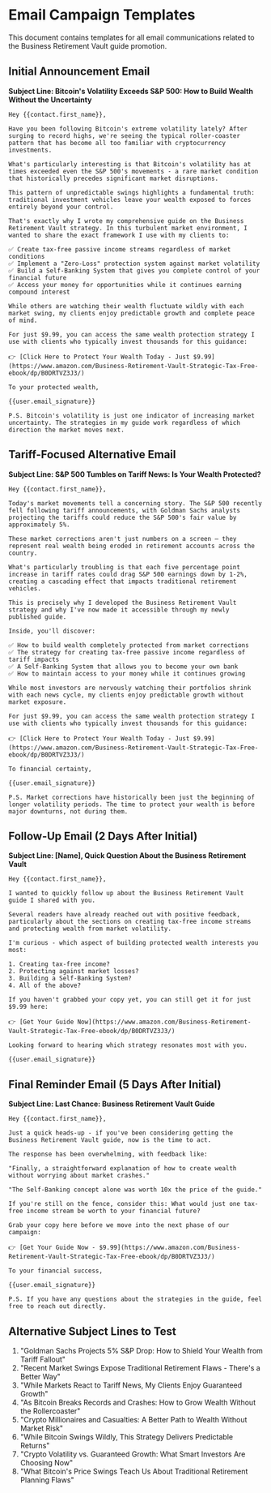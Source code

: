 # Email Campaign Templates

This document contains templates for all email communications related to the Business Retirement Vault guide promotion.

## Initial Announcement Email

**Subject Line: Bitcoin's Volatility Exceeds S&P 500: How to Build Wealth Without the Uncertainty**

```
Hey {{contact.first_name}},

Have you been following Bitcoin's extreme volatility lately? After surging to record highs, we're seeing the typical roller-coaster pattern that has become all too familiar with cryptocurrency investments.

What's particularly interesting is that Bitcoin's volatility has at times exceeded even the S&P 500's movements - a rare market condition that historically precedes significant market disruptions.

This pattern of unpredictable swings highlights a fundamental truth: traditional investment vehicles leave your wealth exposed to forces entirely beyond your control.

That's exactly why I wrote my comprehensive guide on the Business Retirement Vault strategy. In this turbulent market environment, I wanted to share the exact framework I use with my clients to:

✅ Create tax-free passive income streams regardless of market conditions
✅ Implement a "Zero-Loss" protection system against market volatility
✅ Build a Self-Banking System that gives you complete control of your financial future
✅ Access your money for opportunities while it continues earning compound interest

While others are watching their wealth fluctuate wildly with each market swing, my clients enjoy predictable growth and complete peace of mind.

For just $9.99, you can access the same wealth protection strategy I use with clients who typically invest thousands for this guidance:

👉 [Click Here to Protect Your Wealth Today - Just $9.99](https://www.amazon.com/Business-Retirement-Vault-Strategic-Tax-Free-ebook/dp/B0DRTVZ3J3/)

To your protected wealth,

{{user.email_signature}}

P.S. Bitcoin's volatility is just one indicator of increasing market uncertainty. The strategies in my guide work regardless of which direction the market moves next.
```

## Tariff-Focused Alternative Email

**Subject Line: S&P 500 Tumbles on Tariff News: Is Your Wealth Protected?**

```
Hey {{contact.first_name}},

Today's market movements tell a concerning story. The S&P 500 recently fell following tariff announcements, with Goldman Sachs analysts projecting the tariffs could reduce the S&P 500's fair value by approximately 5%.

These market corrections aren't just numbers on a screen – they represent real wealth being eroded in retirement accounts across the country.

What's particularly troubling is that each five percentage point increase in tariff rates could drag S&P 500 earnings down by 1-2%, creating a cascading effect that impacts traditional retirement vehicles.

This is precisely why I developed the Business Retirement Vault strategy and why I've now made it accessible through my newly published guide.

Inside, you'll discover:

✅ How to build wealth completely protected from market corrections
✅ The strategy for creating tax-free passive income regardless of tariff impacts
✅ A Self-Banking System that allows you to become your own bank
✅ How to maintain access to your money while it continues growing

While most investors are nervously watching their portfolios shrink with each news cycle, my clients enjoy predictable growth without market exposure.

For just $9.99, you can access the same wealth protection strategy I use with clients who typically invest thousands for this guidance:

👉 [Click Here to Protect Your Wealth Today - Just $9.99](https://www.amazon.com/Business-Retirement-Vault-Strategic-Tax-Free-ebook/dp/B0DRTVZ3J3/)

To financial certainty,

{{user.email_signature}}

P.S. Market corrections have historically been just the beginning of longer volatility periods. The time to protect your wealth is before major downturns, not during them.
```

## Follow-Up Email (2 Days After Initial)

**Subject Line: [Name], Quick Question About the Business Retirement Vault**

```
Hey {{contact.first_name}},

I wanted to quickly follow up about the Business Retirement Vault guide I shared with you.

Several readers have already reached out with positive feedback, particularly about the sections on creating tax-free income streams and protecting wealth from market volatility.

I'm curious - which aspect of building protected wealth interests you most:

1. Creating tax-free income?
2. Protecting against market losses?
3. Building a Self-Banking System?
4. All of the above?

If you haven't grabbed your copy yet, you can still get it for just $9.99 here:

👉 [Get Your Guide Now](https://www.amazon.com/Business-Retirement-Vault-Strategic-Tax-Free-ebook/dp/B0DRTVZ3J3/)

Looking forward to hearing which strategy resonates most with you.

{{user.email_signature}}
```

## Final Reminder Email (5 Days After Initial)

**Subject Line: Last Chance: Business Retirement Vault Guide**

```
Hey {{contact.first_name}},

Just a quick heads-up - if you've been considering getting the Business Retirement Vault guide, now is the time to act.

The response has been overwhelming, with feedback like:

"Finally, a straightforward explanation of how to create wealth without worrying about market crashes."

"The Self-Banking concept alone was worth 10x the price of the guide."

If you're still on the fence, consider this: What would just one tax-free income stream be worth to your financial future?

Grab your copy here before we move into the next phase of our campaign:

👉 [Get Your Guide Now - $9.99](https://www.amazon.com/Business-Retirement-Vault-Strategic-Tax-Free-ebook/dp/B0DRTVZ3J3/)

To your financial success,

{{user.email_signature}}

P.S. If you have any questions about the strategies in the guide, feel free to reach out directly.
```

## Alternative Subject Lines to Test

1. "Goldman Sachs Projects 5% S&P Drop: How to Shield Your Wealth from Tariff Fallout"
2. "Recent Market Swings Expose Traditional Retirement Flaws - There's a Better Way"
3. "While Markets React to Tariff News, My Clients Enjoy Guaranteed Growth"
4. "As Bitcoin Breaks Records and Crashes: How to Grow Wealth Without the Rollercoaster"
5. "Crypto Millionaires and Casualties: A Better Path to Wealth Without Market Risk"
6. "While Bitcoin Swings Wildly, This Strategy Delivers Predictable Returns"
7. "Crypto Volatility vs. Guaranteed Growth: What Smart Investors Are Choosing Now"
8. "What Bitcoin's Price Swings Teach Us About Traditional Retirement Planning Flaws"